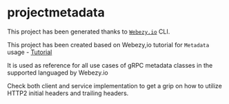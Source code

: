 # projectmetadata

This project has been generated thanks to [```Webezy.io```](https://www.webezy.io) CLI.

This project has been created based on Webezy,io tutorial for ```Metadata``` usage - [Tutorial](https://www.webezy.io/docs/tutorials/sample-metadata)

It is used as reference for all use cases of gRPC metadata classes in the supported languaged by Webezy.io

Check both client and service implementation to get a grip on how to utilize HTTP2 initial headers and trailing headers.